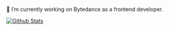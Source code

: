 🔭 I’m currently working on Bytedance as a frontend developer.

[![Github Stats](https://github-readme-stats.vercel.app/api?username=leocoder351&count_private=true&theme=default&show_icons=true)](https://github.com/yinxulai)
